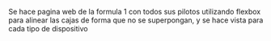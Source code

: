 Se hace pagina web de la formula 1 con todos sus pilotos utilizando flexbox para alinear las cajas de forma que no se superpongan, y se hace vista para cada tipo de dispositivo    